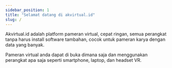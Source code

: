 ```yaml
---
sidebar_position: 1
title: "Selamat datang di akvirtual.id"
slug: /
---
```


Akvirtual.id adalah platform pameran virtual, cepat ringan, semua perangkat tanpa harus install software tambahan, cocok untuk pameran karya dengan data yang banyak.

Pameran virtual anda dapat di buka dimana saja dan menggunakan perangkat apa saja seperti smartphone, laptop, dan headset VR.